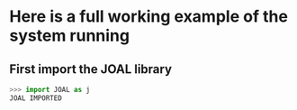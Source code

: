 # Here is a full working example of the system running
## First import the JOAL library
```python
>>> import JOAL as j
JOAL IMPORTED
```

